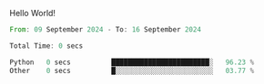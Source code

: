 Hello World!

<!--START_SECTION:waka-->

```rust
From: 09 September 2024 - To: 16 September 2024

Total Time: 0 secs

Python   0 secs          ████████████████████████░   96.23 %
Other    0 secs          █░░░░░░░░░░░░░░░░░░░░░░░░   03.77 %
```

<!--END_SECTION:waka-->
